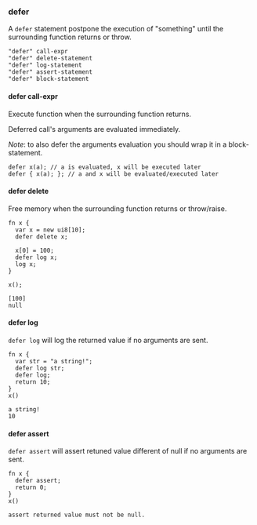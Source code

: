 ### defer

A `defer` statement postpone the execution of "something"
until the surrounding function returns or throw.

```syntax
"defer" call-expr
"defer" delete-statement
"defer" log-statement
"defer" assert-statement
"defer" block-statement
```

#### defer call-expr

Execute function when the surrounding function returns.

Deferred call's arguments are evaluated immediately.

*Note*: to also defer the arguments evaluation you should wrap it in a block-statement.

```plee
defer x(a); // a is evaluated, x will be executed later
defer { x(a); }; // a and x will be evaluated/executed later
```

#### defer delete

Free memory when the surrounding function returns or throw/raise.

```
fn x {
  var x = new ui8[10];
  defer delete x;

  x[0] = 100;
  defer log x;
  log x;
}

x();
```

```stdout
[100]
null
```

#### defer log

`defer log` will log the returned value if no arguments are sent.

```plee
fn x {
  var str = "a string!";
  defer log str;
  defer log;
  return 10;
}
x()
```

```stdout
a string!
10
```

#### defer assert

`defer assert` will assert retuned value different of null
if no arguments are sent.

```plee
fn x {
  defer assert;
  return 0;
}
x()
```

```stdout
assert returned value must not be null.
```


<!--
#### panic

Panic goes along `return` and `raise/throw` as modifier.

```plee
fn reserve target, amount  {
  // some defers calls!

  target = resize ui8[amount];
  defer log "reserved memory";

  if (x > 0) {
    return x; // this is ok
  }
  if (x == 0) {
    panic return x; // this is ok, but there is no reserved memory
  }
  // negative number? obviously resize will fail but it's an example :D
  panic throw "What have you done!";
}
```

There is no recover

-->
